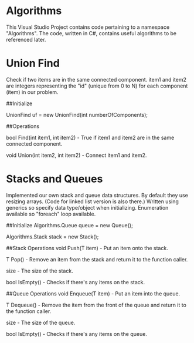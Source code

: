 # Algorithms

This Visual Studio Project contains code pertaining to a namespace "Algorithms".
The code, written in C#, contains useful algorithms to be referenced later.

# Union Find
Check if two items are in the same connected component. item1 and item2 are integers representing the "id" (unique from 0 to N) for each component (item) in our problem.

##Initialize

UnionFind uf = new UnionFind(int numberOfComponents);

##Operations

bool Find(int item1, int item2) - True if item1 and item2 are in the same connected component.

void Union(int item2, int item2) - Connect item1 and item2.

# Stacks and Queues
Implemented our own stack and queue data structures. By default they use resizing arrays. (Code for linked list version is also there.) Written using generics so specify data type/object when initializing. Enumeration available so "foreach" loop available.

##Initialize
Algorithms.Queue<string> queue = new Queue<string>();

Algorithms.Stack<string> stack = new Stack<string>();

##Stack Operations 
void Push(T item) - Put an item onto the stack.

T Pop() - Remove an item from the stack and return it to the function caller.

size - The size of the stack.

bool IsEmpty() - Checks if there's any items on the stack.

##Queue Operations 
void Enqueue(T item) - Put an item into the queue.

T Dequeue() - Remove the item from the front of the queue and return it to the function caller.

size - The size of the queue.

bool IsEmpty() - Checks if there's any items on the queue.